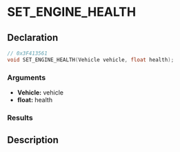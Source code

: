 # SET_ENGINE_HEALTH

## Declaration
```cpp
// 0x3F413561
void SET_ENGINE_HEALTH(Vehicle vehicle, float health);
```

### Arguments
- **Vehicle:** vehicle
- **float:** health

### Results

## Description
